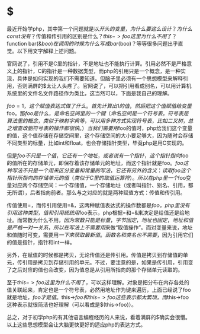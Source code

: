 # $

最近开始学php，其中第一个问题就是以$开头的变量，为什么要这么设计？为什么const没有$？传值和传引用的区别是什么？$this->foo这里为什么不用$了？function bar(&$boo){}在调用的时候为什么写成bar($boo)？等等很多问题出乎直觉。以下用文字解释上述问题。

官网说了，引用不是C里的指针，不是地址也不能执行计算。引用必然不是严格意义上的指针，C的指针是一种数据类型，而php的引用只是一个概念，是一种实现，具体是如何实现的我们不需要知道。但脑子里必须有一个思想模型来解释引用，否则满屏的$太让人头疼了。官网说了，可以把引用看成别名，可以用计算机系统里的文件名文件路径作为类比，这当然可以，下面是我自己的理解。

$foo = 1，这个赋值表达式做了什么。首先计算出1的值，然后把这个值赋值给变量$foo。那$foo是什么，是命名空间里的一个键（命名空间是一个符号表，符号表是算法里的概念，类似于映射字典等，可以用多种方式实现符号表，比如二叉树，总之增查改删符号表的操作都很快。）当我们需要用$foo的值时，php给我们这个变量的值，这个值存储在存储空间里，这个存储空间的大小要足够大，因为随时会存储不同类型的标量，比如int和float，也会存储指针类型，毕竟php是用C实现的。

但是$foo不只是一个值，它还有一个地址，或者说有一个指针，这个指针指向$foo的值所在的存储单元，即保存着该存储单元的地址，而这个指针就是foo。$foo这种写法不只是一个用来区分变量和常量的写法，它还有另外的含义：读取foo这个指针所指向的存储单元的值（类似于C里的取值运算符）。所以在php里一个$foo变量对应两个存储空间：一个存储值，一个存储地址（或者叫指针、别名、引用，都无所谓），后者指向前者。那么与之对应的就是两种赋值方式：传值和传引用。

传值使用=，而传引用使用=&，这两种赋值表达式的操作数都是$foo，php里没有引用这种类型，值和引用统统用$foo表示，php根据=和=&来决定是给值还是给地址。而常数为什么不用$，因为常数只能是标量，字节固定，地址也固定，地址和值是严格一对一关系，所以在写法上不需要用$来做“取值操作”。而对变量来说，地址和值随时可变，需要用$一下来获取最新值。函数名和类名也不需要$，因为引用它们的值是指针，指针和int一样。

另外，在赋值的时候都是拷贝，无论传值还是传引用。传值是拷贝到存储值的单元，传引用是拷贝到存储引用的单元。不过，要注意的是，如果是传引用，引用变了之后对应的值也会改变，因为值总是从引用所指向的那个存储单元读取的。

至于$this->foo这里为什么不用$了，可以这样理解。对象是把分布在内存各处的值关联起来，肯定也是一个符号表，必然用地址作为键来遍历，上面已经说了foo就是地址，$foo才是值。$this->$foo和$$this->foo这些表示都太繁琐，而$this->foo这种表示就很简洁也好理解（可以看成是$(this->foo)）。

总之，对于初学php的有其他语言编程经历的人来说，看着满屏的$确实会很懵。以上这些思想模型会让大脑更快更好的适应php的表达方式。
